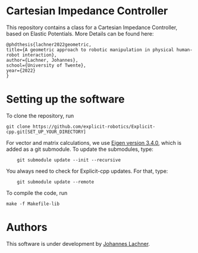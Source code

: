 # Cartesian Impedance Controller
This repository contains a class for a Cartesian Impedance Controller, based on Elastic Potentials. More Details can be found here:

    @phdthesis{lachner2022geometric,
    title={A geometric approach to robotic manipulation in physical human-robot interaction},
    author={Lachner, Johannes},
    school={University of Twente},
    year={2022}
    }

# Setting up the software 
To clone the repository, run 
```
git clone https://github.com/explicit-robotics/Explicit-cpp.git[SET_UP_YOUR_DIRECTORY]
```

For vector and matrix calculations, we use [Eigen version 3.4.0](https://gitlab.com/libeigen/eigen/-/releases/3.4.0), which is added as a git submodule. To update the submodules, type:
```
    git submodule update --init --recursive
```
You always need to check for Explicit-cpp updates. For that, type:
```
    git submodule update --remote
```

To compile the code, run
```
make -f Makefile-lib
```

# Authors
This software is under development by [Johannes Lachner](https://jlachner.github.io/).
